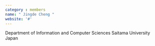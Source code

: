 ```yaml
---
category : members
name: " Jingde Cheng " 
website: '#'
---
```

Department of Information and Computer Sciences
Saitama University
Japan

